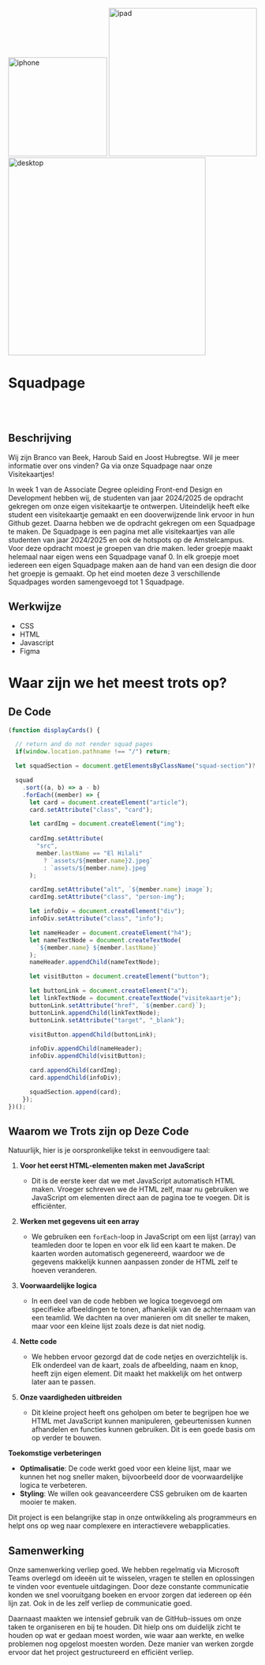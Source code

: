 <img src="https://github.com/user-attachments/assets/f9deaa13-63e9-4e36-99fa-15199e1a424f"
alt="iphone" style="width:200px;"/>
<img src="https://github.com/user-attachments/assets/472f577b-3748-4803-b1b5-b25da0759f77"
alt="ipad" style="width:300px;"/>
<img src="https://github.com/user-attachments/assets/4aea695e-0a7a-43da-be72-e0f76ce92cc5"
alt="desktop" style="width:400px;"/>




<h1>Squadpage</h1>
<bhr>

<br>
<br>

<H2>Beschrijving</H2>

Wij zijn Branco van Beek, Haroub Said en Joost Hubregtse. Wil je meer informatie over ons vinden? Ga via onze Squadpage naar onze Visitekaartjes!

In week 1 van de Associate Degree opleiding Front-end Design en Development hebben wij, de studenten van jaar 2024/2025 de opdracht gekregen om onze eigen visitekaartje te ontwerpen. Uiteindelijk heeft elke student een visitekaartje gemaakt en een dooverwijzende link ervoor in hun Github gezet. Daarna hebben we de opdracht gekregen om een Squadpage te maken. De Squadpage is een pagina met alle visitekaartjes van alle studenten van jaar 2024/2025 en ook de hotspots op de Amstelcampus. Voor deze opdracht moest je groepen van drie maken. Ieder groepje maakt helemaal naar eigen wens een Squadpage vanaf 0. In elk groepje moet iedereen een eigen Squadpage maken aan de hand van een design die door het groepje is gemaakt. Op het eind moeten deze 3 verschillende Squadpages worden samengevoegd tot 1 Squadpage.

## Werkwijze</h2>

<ul>
 <li>CSS</li>
 <li>HTML</li>
 <li>Javascript</li>
 <li>Figma</li>
</ul>



# Waar zijn we het meest trots op?</h2>



## De Code 

```javascript 
(function displayCards() {

  // return and do not render squad pages
  if(window.location.pathname !== "/") return;

  let squadSection = document.getElementsByClassName("squad-section")?.[0];

  squad
    .sort((a, b) => a - b)
    .forEach((member) => {
      let card = document.createElement("article");
      card.setAttribute("class", "card");

      let cardImg = document.createElement("img");
 
      cardImg.setAttribute(
        "src",
        member.lastName == "El Hilali"
          ? `assets/${member.name}2.jpeg`
          : `assets/${member.name}.jpeg`
      );

      cardImg.setAttribute("alt", `${member.name} image`);
      cardImg.setAttribute("class", "person-img");

      let infoDiv = document.createElement("div");
      infoDiv.setAttribute("class", "info");

      let nameHeader = document.createElement("h4");
      let nameTextNode = document.createTextNode(
        `${member.name} ${member.lastName}`
      );
      nameHeader.appendChild(nameTextNode);

      let visitButton = document.createElement("button");

      let buttonLink = document.createElement("a");
      let linkTextNode = document.createTextNode("visitekaartje");
      buttonLink.setAttribute("href", `${member.card}`);
      buttonLink.appendChild(linkTextNode);
      buttonLink.setAttribute("target", "_blank");

      visitButton.appendChild(buttonLink);

      infoDiv.appendChild(nameHeader);
      infoDiv.appendChild(visitButton);

      card.appendChild(cardImg);
      card.appendChild(infoDiv);

      squadSection.append(card);
    });
})();

```` 




## Waarom we Trots zijn op Deze Code

Natuurlijk, hier is je oorspronkelijke tekst in eenvoudigere taal:

1. **Voor het eerst HTML-elementen maken met JavaScript**  
   - Dit is de eerste keer dat we met JavaScript automatisch HTML maken. Vroeger schreven we de HTML zelf, maar nu gebruiken we JavaScript om elementen direct aan de pagina toe te voegen. Dit is efficiënter.

2. **Werken met gegevens uit een array**  
   - We gebruiken een `forEach`-loop in JavaScript om een lijst (array) van teamleden door te lopen en voor elk lid een kaart te maken. De kaarten worden automatisch gegenereerd, waardoor we de gegevens makkelijk kunnen aanpassen zonder de HTML zelf te hoeven veranderen.

3. **Voorwaardelijke logica**  
   - In een deel van de code hebben we logica toegevoegd om specifieke afbeeldingen te tonen, afhankelijk van de achternaam van een teamlid. We dachten na over manieren om dit sneller te maken, maar voor een kleine lijst zoals deze is dat niet nodig.

4. **Nette code**  
   - We hebben ervoor gezorgd dat de code netjes en overzichtelijk is. Elk onderdeel van de kaart, zoals de afbeelding, naam en knop, heeft zijn eigen element. Dit maakt het makkelijk om het ontwerp later aan te passen.

5. **Onze vaardigheden uitbreiden**  
   - Dit kleine project heeft ons geholpen om beter te begrijpen hoe we HTML met JavaScript kunnen manipuleren, gebeurtenissen kunnen afhandelen en functies kunnen gebruiken. Dit is een goede basis om op verder te bouwen.

**Toekomstige verbeteringen**  
- **Optimalisatie**: De code werkt goed voor een kleine lijst, maar we kunnen het nog sneller maken, bijvoorbeeld door de voorwaardelijke logica te verbeteren.
- **Styling**: We willen ook geavanceerdere CSS gebruiken om de kaarten mooier te maken.

Dit project is een belangrijke stap in onze ontwikkeling als programmeurs en helpt ons op weg naar complexere en interactievere webapplicaties.


<H2>Samenwerking</H2>
Onze samenwerking verliep goed. We hebben regelmatig via Microsoft Teams overlegd om ideeën uit te wisselen, vragen te stellen en oplossingen te vinden voor eventuele uitdagingen. Door deze constante communicatie konden we snel vooruitgang boeken en ervoor zorgen dat iedereen op één lijn zat. Ook in de les zelf verliep de communicatie goed.

Daarnaast maakten we intensief gebruik van de GitHub-issues om onze taken te organiseren en bij te houden. Dit hielp ons om duidelijk zicht te houden op wat er gedaan moest worden, wie waar aan werkte, en welke problemen nog opgelost moesten worden. Deze manier van werken zorgde ervoor dat het project gestructureerd en efficiënt verliep.











